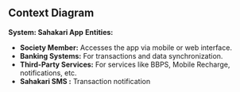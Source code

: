 ## Context Diagram
**System: Sahakari App**
 **Entities:**
- **Society Member:** Accesses the app via mobile or web interface.
- **Banking Systems:** For transactions and data synchronization.
- **Third-Party Services:** For services like BBPS, Mobile Recharge, notifications, etc.
- **Sahakari SMS :** Transaction notification

